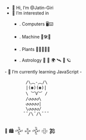 - 👋 Hi, I’m @Jatin-Giri
- 👀 I’m interested in <ul type ='square'>
 &nbsp; <li>. Computers 🖥⌨️ </li>
 &nbsp; <li>. Machine 🤖🛠️🦾 </li>
 &nbsp; <li>. Plants 🌳🌾🌱🌲🌿</li>
 &nbsp; <li>. Astrology   🔭  🚀 🌍  🛰️ 🔬 🪐 </li>
 
</ul>
- 📎  I’m currently learning JavaScript
- <pre>
        /\︵-︵/\
        |(◉)(◉)|
        \ ︶V︶ /
        /↺↺↺↺\
        ↺↺↺↺↺|
        \↺↺↺↺/
       ¯¯/\¯/\¯¯¯
   </pre>

   🗿 🏙 𒅒 𒈔 𒅒 𒇫 𒄆  
<!--- - ☄️   
👩🏽‍💻 🤖🎯🗿🏙⌨️🔭👨🏻‍💻🔬⚙️ 🛠️🔧📟🚀
⋆｡ﾟ🪐｡⋆｡ ﾟ☾ ﾟ｡⋆
🌌   ༘⋆₊ ⊹★🔭๋࣭ ⭑⋆｡˚    🪐  🛰️ 
🃜🃚🃖🃁🂭🂺 🌍 
๑☆❕☆🦈☆๑
📸  👩‍🚀   🌲🌳🌿
𒅒𒈔𒅒𒇫𒄆 
💞️ I’m looking to collaborate on ... 
- 📫 How to reach me ...
- 😄 Pronouns: ...
- ⚡ Fun fact: ... 
--->
<!---
Jatin-Giri/Jatin-Giri is a ✨ special ✨ repository because its `README.md` (this file) appears on your GitHub profile.
You can click the Preview link to take a look at your changes.
--->
